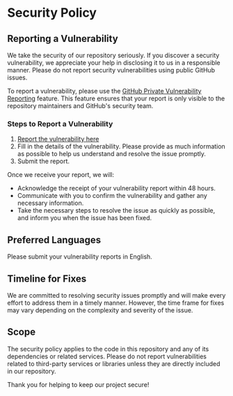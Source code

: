 # Security Policy

## Reporting a Vulnerability

We take the security of our repository seriously. If you discover a security vulnerability, we appreciate your help in disclosing it to us in a responsible manner. Please do not report security vulnerabilities using public GitHub issues.

To report a vulnerability, please use the [GitHub Private Vulnerability Reporting](https://docs.github.com/en/code-security/security-advisories/guidance-on-reporting-and-writing/privately-reporting-a-security-vulnerability) feature. This feature ensures that your report is only visible to the repository maintainers and GitHub's security team.

### Steps to Report a Vulnerability

1. [Report the vulnerability here](https://github.com/teociaps/FeatureManagement.Database/security/advisories/new)
2. Fill in the details of the vulnerability. Please provide as much information as possible to help us understand and resolve the issue promptly.
3. Submit the report.

Once we receive your report, we will:

- Acknowledge the receipt of your vulnerability report within 48 hours.
- Communicate with you to confirm the vulnerability and gather any necessary information.
- Take the necessary steps to resolve the issue as quickly as possible, and inform you when the issue has been fixed.

## Preferred Languages

Please submit your vulnerability reports in English.

## Timeline for Fixes

We are committed to resolving security issues promptly and will make every effort to address them in a timely manner. However, the time frame for fixes may vary depending on the complexity and severity of the issue.

## Scope

The security policy applies to the code in this repository and any of its dependencies or related services. Please do not report vulnerabilities related to third-party services or libraries unless they are directly included in our repository.

Thank you for helping to keep our project secure!
